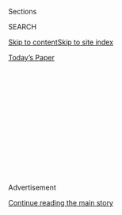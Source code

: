 <div id="app">

<div>

<div>

<div>

<div class="NYTAppHideMasthead css-1q2w90k e1suatyy0">

<div class="section css-ui9rw0 e1suatyy2">

<div class="css-eph4ug er09x8g0">

<div class="css-6n7j50">

</div>

<span class="css-1dv1kvn">Sections</span>

<div class="css-10488qs">

<span class="css-1dv1kvn">SEARCH</span>

</div>

[Skip to content](#site-content)[Skip to site
index](#site-index)

</div>

<div class="css-10698na e1huz5gh0">

</div>

</div>

<div id="masthead-bar-one" class="section hasLinks css-15hmgas e1csuq9d3">

<div class="css-uqyvli e1csuq9d0">

</div>

<div class="css-1uqjmks e1csuq9d1">

</div>

<div class="css-9e9ivx">

[](https://myaccount.nytimes3xbfgragh.onion/auth/login?response_type=cookie&client_id=vi)

</div>

<div class="css-1bvtpon e1csuq9d2">

[Today’s
Paper](https://www.nytimes3xbfgragh.onion/section/todayspaper)

</div>

</div>

</div>

</div>

<div data-aria-hidden="false">

<div id="site-content" data-role="main">

<div>

<div class="css-1aor85t" style="opacity:0.000000001;z-index:-1;visibility:hidden">

<div class="css-1hqnpie">

<div class="css-epjblv">

<span class="css-17xtcya">[Opinion](/section/opinion)</span><span class="css-x15j1o">|</span><span class="css-fwqvlz">As
Federal Forces Confront
Protesters</span>

</div>

<div class="css-k008qs">

<div class="css-1iwv8en">

<span class="css-18z7m18"></span>

<div>

</div>

</div>

<span class="css-1n6z4y">https://nyti.ms/3hDBNM8</span>

<div class="css-1705lsu">

<div class="css-4xjgmj">

<div class="css-4skfbu" data-role="toolbar" data-aria-label="Social Media Share buttons, Save button, and Comments Panel with current comment count" data-testid="share-tools">

  - 
  - 
  - 
  - 
    
    <div class="css-6n7j50">
    
    </div>

  - 

</div>

</div>

</div>

</div>

</div>

</div>

<div id="NYT_TOP_BANNER_REGION" class="css-13pd83m">

</div>

<div id="top-wrapper" class="css-1sy8kpn">

<div id="top-slug" class="css-l9onyx">

Advertisement

</div>

[Continue reading the main
story](#after-top)

<div class="ad top-wrapper" style="text-align:center;height:100%;display:block;min-height:250px">

<div id="top" class="place-ad" data-position="top" data-size-key="top">

</div>

</div>

<div id="after-top">

</div>

</div>

<div>

<div class="css-v5btjw etb61u70">

<div class="css-v05ibm etb61u71">

[Opinion](/section/opinion)

</div>

</div>

<div id="sponsor-wrapper" class="css-1hyfx7x">

<div id="sponsor-slug" class="css-19vbshk">

Supported by

</div>

[Continue reading the main
story](#after-sponsor)

<div id="sponsor" class="ad sponsor-wrapper" style="text-align:center;height:100%;display:block">

</div>

<div id="after-sponsor">

</div>

</div>

<div class="css-186x18t">

Letters

</div>

<div class="css-1vkm6nb ehdk2mb0">

# As Federal Forces Confront Protesters

</div>

Readers condemn President Trump’s use of armed forces in Portland, Ore.
One reader describes “a real war on American cities in a feeble attempt
to save his presidency.”

<div class="css-bn0qp euiyums0">

July 27,
2020

<div class="css-4xjgmj">

<div class="css-d8bdto" data-role="toolbar" data-aria-label="Social Media Share buttons, Save button, and Comments Panel with current comment count" data-testid="share-tools">

  - 
  - 
  - 
  - 
    
    <div class="css-6n7j50">
    
    </div>

  - 

</div>

</div>

</div>

<div class="css-79elbk" data-testid="photoviewer-wrapper">

<div class="css-z3e15g" data-testid="photoviewer-wrapper-hidden">

</div>

<div class="css-1a48zt4 ehw59r15" data-testid="photoviewer-children">

![<span class="css-16f3y1r e13ogyst0" data-aria-hidden="true">Federal
agents clashing with protesters near the Federal District Courthouse in
Portland, Ore., on
Wednesday.</span><span class="css-cnj6d5 e1z0qqy90" itemprop="copyrightHolder"><span class="css-1ly73wi e1tej78p0">Credit...</span><span><span>Mason
Trinca for The New York
Times</span></span></span>](https://static01.graylady3jvrrxbe.onion/images/2020/07/26/opinion/26kristof2/merlin_174823974_38af76d5-f3db-46e3-b9a6-01e3ec05bb9b-articleLarge.jpg?quality=75&auto=webp&disable=upscale)

</div>

</div>

</div>

<div class="section meteredContent css-1r7ky0e" name="articleBody" itemprop="articleBody">

<div class="css-1fanzo5 StoryBodyCompanionColumn">

<div class="css-53u6y8">

**To the Editor:**

Re “[In Portland’s ‘War Zone,’ Troops
Menace](https://www.nytimes3xbfgragh.onion/2020/07/25/opinion/sunday/portland-protest-federal-troops.html)”
(column, July 26):

Nicholas Kristof’s column is simultaneously illuminating and terrifying.
President Trump’s “Wag the Dog” scenario isn’t about a president
declaring a mythical election-year war on Albania, as portrayed in the
iconic film. No, Mr. Trump’s scenario is to declare a real war on
American cities in a feeble attempt to save his presidency.

Real American forces and real American munitions are being used in
Portland, Ore. — and undoubtedly very soon in other Democratic-led
cities — as unpaid and unwitting people are being used as props and
extras in Trump campaign commercials. We’ve already seen a few such
commercials in which somber and serious sounding voice-overs tell us
that this is what we can expect in a Biden presidency.

Does no one perceive the irony and the deceitful hypocrisy? These scenes
are being filmed right here, right now, in the midst of a Trump
presidency.

America, wake up — finally\!

Mike Schneider  
Truckee, Calif.

**To the Editor:**

Re “[Cities Are in Bind as Unrest Flares Over U.S.
Actions](https://www.nytimes3xbfgragh.onion/2020/07/26/us/protests-portland-seattle-trump.html)”
(front page, July 27):

If I could reach the protesters in Portland, I would say:

While I sympathize with your demands and complaints, including the
removal of federal forces from your city streets, I worry very much that
your actions are helpful to President Trump’s appeal to parts of the
electorate. Your protests might be hurting your cause. I recommend that
you go home and work more effectively by:

Supporting the John Lewis voting rights bill in Congress.

</div>

</div>

<div class="css-1fanzo5 StoryBodyCompanionColumn">

<div class="css-53u6y8">

Supporting voter registration and absentee ballot registration.

Supporting the campaigns of Democrats at all levels of government in the
upcoming November elections.

Katie Wittenberg  
Arlington, Va.

**To the Editor:**

Re “[Who Gets to Be a ‘Naked
Athena?,’](https://www.nytimes3xbfgragh.onion/2020/07/25/opinion/sunday/portland-protests-white.html)”
by Mitchell S. Jackson (Sunday Review, July 26):

I live in Portland, Ore. When I saw the video of “Naked Athena,” a naked
woman striding majestically out of the darkness and into the glaring
spotlights of the federal goon squad, I felt that I was witnessing a
magical reawakening of hope. There she stood, proudly and unflinchingly,
staring back at the anonymous camouflage-clad men. She was unclad and
they were heavily armed, yet she represented the stronger force.

To me she was Aphrodite rather than Athena. She represented purity and
love, which must triumph over unreasoning brute force.

Carol Benson Knutson  
Portland, Ore.

**To the Editor:**

Coming from a family with a history of military service, we display both
a Black Lives Matter sign and an American flag in honor of those who
defended our liberty. Both of these symbols represent to us the
continued pride of America’s past struggles and the will to evolve and
fix what needs changing.

That is why I’m confused about why I don’t see the American flag used in
the protests, or if they are being used, maybe the images are not being
published. Federal forces would be less likely to engage violently with
a protester holding an American flag or a Black Lives Matter sign with
an American flag incorporated into the design.

</div>

</div>

<div class="css-1fanzo5 StoryBodyCompanionColumn">

<div class="css-53u6y8">

The image of federal forces attacking an American flag would be
powerful. Adding the flag to the protests may help keep them peaceful.

Dan King  
Rockport, Mass.

**To the Editor:**

Re “[Lewis’s Funeral Procession Follows His Footsteps Across
Bridge](https://www.nytimes3xbfgragh.onion/2020/07/26/us/selma-john-lewis-memorial.html)”
(news article, July 27):

Is there any difference between what armed, federally employed violent
thugs are doing in Portland, Ore., and what armed, state-employed
violent thugs did in Selma, Ala., on the Edmund Pettus Bridge 55 years
ago?

Thank you, John Lewis, for your courage and bravery, and for your moral
integrity on that day. You led us by your example then, and by a
lifetime of examples of what it means to be an American, keeping alive
decency and mercy, and the dream of a country with liberty and justice
for all.

Stephen Tessler  
Davis, Calif.

</div>

</div>

</div>

<div>

</div>

<div>

</div>

<div>

</div>

<div>

<div id="bottom-wrapper" class="css-1ede5it">

<div id="bottom-slug" class="css-l9onyx">

Advertisement

</div>

[Continue reading the main
story](#after-bottom)

<div id="bottom" class="ad bottom-wrapper" style="text-align:center;height:100%;display:block;min-height:90px">

</div>

<div id="after-bottom">

</div>

</div>

</div>

</div>

</div>

## Site Index

<div>

</div>

## Site Information Navigation

  - [© <span>2020</span> <span>The New York Times
    Company</span>](https://help.nytimes3xbfgragh.onion/hc/en-us/articles/115014792127-Copyright-notice)

<!-- end list -->

  - [NYTCo](https://www.nytco.com/)
  - [Contact
    Us](https://help.nytimes3xbfgragh.onion/hc/en-us/articles/115015385887-Contact-Us)
  - [Work with us](https://www.nytco.com/careers/)
  - [Advertise](https://nytmediakit.com/)
  - [T Brand Studio](http://www.tbrandstudio.com/)
  - [Your Ad
    Choices](https://www.nytimes3xbfgragh.onion/privacy/cookie-policy#how-do-i-manage-trackers)
  - [Privacy](https://www.nytimes3xbfgragh.onion/privacy)
  - [Terms of
    Service](https://help.nytimes3xbfgragh.onion/hc/en-us/articles/115014893428-Terms-of-service)
  - [Terms of
    Sale](https://help.nytimes3xbfgragh.onion/hc/en-us/articles/115014893968-Terms-of-sale)
  - [Site
    Map](https://spiderbites.nytimes3xbfgragh.onion)
  - [Help](https://help.nytimes3xbfgragh.onion/hc/en-us)
  - [Subscriptions](https://www.nytimes3xbfgragh.onion/subscription?campaignId=37WXW)

</div>

</div>

</div>

</div>
